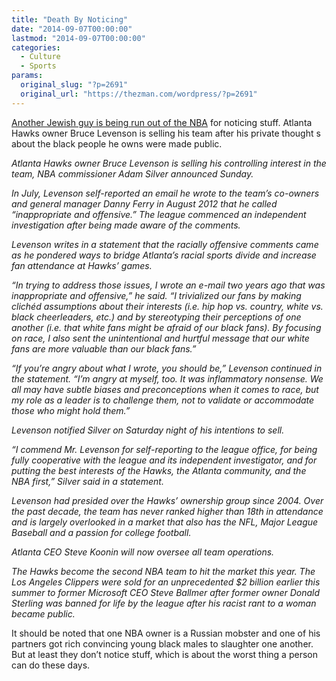```yaml
---
title: "Death By Noticing"
date: "2014-09-07T00:00:00"
lastmod: "2014-09-07T00:00:00"
categories:
  - Culture
  - Sports
params:
  original_slug: "?p=2691"
  original_url: "https://thezman.com/wordpress/?p=2691"
---
```


<a
href="http://espn.go.com/nba/story/_/id/11481937/atlanta-hawks-owner-bruce-levenson-selling-team"
rel="noopener noreferrer" target="_blank">Another Jewish guy is being
run out of the NBA</a> for noticing stuff. Atlanta Hawks owner Bruce
Levenson is selling his team after his private thought s about the black
people he owns were made public.

*Atlanta Hawks owner Bruce Levenson is selling his controlling interest
in the team, NBA commissioner Adam Silver announced Sunday.*

*In July, Levenson self-reported an email he wrote to the team’s
co-owners and general manager Danny Ferry in August 2012 that he called
“inappropriate and offensive.” The league commenced an independent
investigation after being made aware of the comments.*

*Levenson writes in a statement that the racially offensive comments
came as he pondered ways to bridge Atlanta’s racial sports divide and
increase fan attendance at Hawks’ games.*

*“In trying to address those issues, I wrote an e-mail two years ago
that was inappropriate and offensive,” he said. “I trivialized our fans
by making clichéd assumptions about their interests (i.e. hip hop vs.
country, white vs. black cheerleaders, etc.) and by stereotyping their
perceptions of one another (i.e. that white fans might be afraid of our
black fans). By focusing on race, I also sent the unintentional and
hurtful message that our white fans are more valuable than our black
fans.”*

*“If you’re angry about what I wrote, you should be,” Levenson continued
in the statement. “I’m angry at myself, too. It was inflammatory
nonsense. We all may have subtle biases and preconceptions when it comes
to race, but my role as a leader is to challenge them, not to validate
or accommodate those who might hold them.”*

*Levenson notified Silver on Saturday night of his intentions to sell.*

*“I commend Mr. Levenson for self-reporting to the league office, for
being fully cooperative with the league and its independent
investigator, and for putting the best interests of the Hawks, the
Atlanta community, and the NBA first,” Silver said in a statement.*

*Levenson had presided over the Hawks’ ownership group since 2004. Over
the past decade, the team has never ranked higher than 18th in
attendance and is largely overlooked in a market that also has the NFL,
Major League Baseball and a passion for college football.*

*Atlanta CEO Steve Koonin will now oversee all team operations.*

*The Hawks become the second NBA team to hit the market this year. The
Los Angeles Clippers were sold for an unprecedented $2 billion earlier
this summer to former Microsoft CEO Steve Ballmer after former owner
Donald Sterling was banned for life by the league after his racist rant
to a woman became public.*

It should be noted that one NBA owner is a Russian mobster and one of
his partners got rich convincing young black males to slaughter one
another. But at least they don’t notice stuff, which is about the worst
thing a person can do these days.
